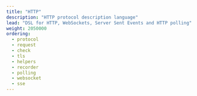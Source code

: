 ```yaml
---
title: "HTTP"
description: "HTTP protocol description language"
lead: "DSL for HTTP, WebSockets, Server Sent Events and HTTP polling"
weight: 2050000
ordering:
  - protocol
  - request
  - check
  - tls
  - helpers
  - recorder
  - polling
  - websocket
  - sse
---
```

